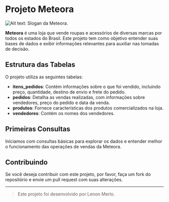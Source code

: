 # Projeto Meteora

![Alt text: Slogan da Meteora.](https://i.imgur.com/VDYh2G1.png)

**Meteora** é uma loja que vende roupas e acessórios de diversas marcas por todos os estados do Brasil. Este projeto tem como objetivo entender suas bases de dados e exibir informações relevantes para auxiliar nas tomadas de decisão.

## Estrutura das Tabelas

O projeto utiliza as seguintes tabelas:

- **itens_pedidos**: Contém informações sobre o que foi vendido, incluindo preço, quantidade, destino de envio e frete do pedido.
- **pedidos**: Detalha as vendas realizadas, com informações sobre vendedores, preço do pedido e data da venda.
- **produtos**: Fornece características dos produtos comercializados na loja.
- **vendedores**: Contém os nomes dos vendedores.

## Primeiras Consultas

Iniciamos com consultas básicas para explorar os dados e entender melhor o funcionamento das operações de vendas da Meteora.

## Contribuindo

Se você deseja contribuir com este projeto, por favor, faça um fork do repositório e envie um pull request com suas alterações.

---

> Este projeto foi desenvolvido por Lenon Merlo.
